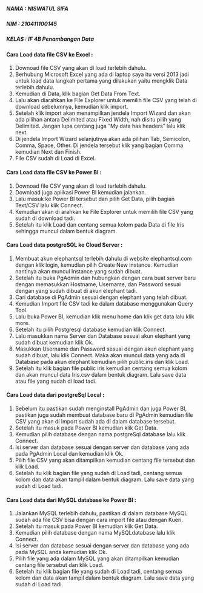 ##### NAMA : NISWATUL SIFA

##### NIM : 210411100145

##### KELAS : IF 4B Penambangan Data

#### Cara Load data file CSV ke Excel :

1. Downoad file CSV yang akan di load terlebih dahulu.
2. Berhubung Microsoft Excel yang ada di laptop saya itu versi 2013 jadi untuk load data langkah pertama yang dilakukan yaitu mengklik Data terlebih dahulu.
3. Kemudian di Data, klik bagian Get Data From Text.
4. Lalu akan diarahkan ke File Explorer untuk memilih file CSV yang telah di download sebelumnya, kemudian klik import.
5. Setelah klik import akan menampilkan jendela Import Wizard dan akan ada pilihan antara Delimited atau Fixed Width, nah disitu pilih yang Delimited. Jangan lupa centang juga “My data has headers” lalu klik next.
6. Di jendela Import Wizard selanjutnya akan ada pilihan Tab, Semicolon, Comma, Space, Other. Di jendela tersebut klik yang bagian Comma kemudian Next dan Finish.
7. File CSV sudah di Load di Excel.

#### Cara Load data file CSV ke Power BI :

1. Downoad file CSV yang akan di load terlebih dahulu.
2. Download juga aplikasi Power BI kemudian jalankan.
3. Lalu masuk ke Power BI tersebut dan pilih Get Data, pilih bagian Text/CSV lalu klik Connect.
4. Kemudian akan di arahkan ke File Explorer untuk memilih file CSV yang sudah di download tadi.
5. Setelah itu klik Load dan centang semua kolom pada Data di file Iris sehingga muncul dalam bentuk diagram.

#### Cara Load data postgreSQL ke Cloud Server :

1. Membuat akun elephantsql terlebih dahulu di website elephantsql.com dengan klik login, kemudian pilih Create New instance. Kemudian nantinya akan muncul Instance yang sudah dibuat.
2. Setelah itu buka PgAdmin dan hubungkan dengan cara buat server baru dengan memasukkan Hostname, Username, dan Password sesuai dengan yang sudah dibuat di akun elephant tadi.
3. Cari database di PgAdmin sesuai dengan elephant yang telah dibuat.
4. Kemudian Import file CSV tadi ke dalam database menggunakan Query Tool.
5. Lalu buka Power BI, kemudian klik menu home dan klik get data lalu klik more. 
6. Setelah itu pilih Postgresql database kemudian klik Connect.
7. Lalu masukkan nama Server dan Database sesuai akun elephant yang sudah dibuat kemudian klik Ok.
8. Masukkan Username dan Password sesuai dengan akun elephant yang sudah dibuat, lalu klik Connect. Maka akan muncul data yang ada di Database pada akun elephant kemudian pilih public.iris dan klik Load.
9. Setelah itu klik bagian file public iris kemudian centang semua kolom dan akan muncul data Iris.csv dalam bentuk diagram. Lalu save data atau file yang sudah di load tadi.

#### Cara Load data dari postgreSql Local :

1. Sebelum itu pastikan sudah menginstall PgAdmin dan juga Power BI, pastikan juga sudah membuat database baru di PgAdmin kemudian file CSV yang akan di import sudah ada di dalam database tersebut.
2. Setelah itu masuk pada Power BI kemudian klik Get Data.
3. Kemudian pilih database dengan nama postgreSql database lalu klik Connect.
4. Isi server dan database sesuai dengan server dan database yang ada pada PgAdmin Local dan kemudian klik Ok.
5. Pilih file CSV yang akan ditampilkan kemudian centang file tersebut dan klik Load.
6. Setelah itu klik bagian file yang sudah di Load tadi, centang semua kolom dan data akan tampil dalam bentuk diagram. Lalu save data yang sudah di Load tadi.

#### Cara Load data dari MySQL database ke Power BI :

1. Jalankan MySQL terlebih dahulu, pastikan di dalam database MySQL sudah ada file CSV bisa dengan cara import file atau dengan Kueri.
2. Setelah itu masuk pada Power BI kemudian klik Get Data.
3. Kemudian pilih database dengan nama MySQLdatabase lalu klik Connect.
4. Isi server dan database sesuai dengan server dan database yang ada pada MySQL anda kemudian klik Ok.
5. Pilih file yang ada dalam MySQL yang akan ditampilkan kemudian centang file tersebut dan klik Load.
6. Setelah itu klik bagian file yang sudah di Load tadi, centang semua kolom dan data akan tampil dalam bentuk diagram. Lalu save data yang sudah di Load tadi.